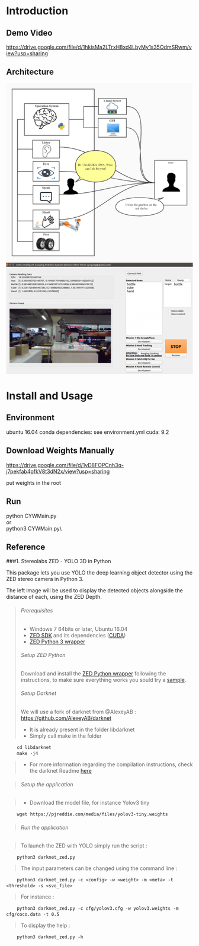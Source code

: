 
# Introduction
## Demo Video
https://drive.google.com/file/d/1hkisMa2LTrxH8xd4LbyMy1s35OdmSRwm/view?usp=sharing
## Architecture
[![Architecture](docs/Robot%20Architecture.jpg)](#)
[![Architecture](docs/ui.png)](#)

# Install and Usage
## Environment
ubuntu 16.04
conda dependencies: see environment.yml
cuda: 9.2
## Download Weights Manually
https://drive.google.com/file/d/1yD8FOPCnh3q-j7pekfab4pfkV8t3dN2x/view?usp=sharing

put weights in the root
## Run
python CYWMain.py\
or\
python3 CYWMain.py\

## Reference 
###1. Stereolabs ZED - YOLO 3D in Python

This package lets you use YOLO the deep learning object detector using the ZED stereo camera in Python 3.

The left image will be used to display the detected objects alongside the distance of each, using the ZED Depth.


>###### Prerequisites
>- Windows 7 64bits or later, Ubuntu 16.04
>- [ZED SDK](https://www.stereolabs.com/developers/) and its dependencies ([CUDA](https://developer.nvidia.com/cuda-downloads))
>- [ZED Python 3 wrapper](https://github.com/stereolabs/zed-python)
>###### Setup ZED Python
>Download and install the [ZED Python wrapper](https://github.com/stereolabs/zed-python) following the instructions, to make sure everything works you sould try a [sample](https://github.com/stereolabs/zed-python/tree/master/examples).
>###### Setup Darknet
>We will use a fork of darknet from @AlexeyAB : https://github.com/AlexeyAB/darknet
>- It is already present in the folder libdarknet
>- Simply call make in the folder

        cd libdarknet
        make -j4

>- For more information regarding the compilation instructions, check the darknet Readme [here](../libdarknet/README.md)

>###### Setup the application

>- Download the model file, for instance Yolov3 tiny

        wget https://pjreddie.com/media/files/yolov3-tiny.weights

>###### Run the application


>To launch the ZED with YOLO simply run the script :

        python3 darknet_zed.py

>The input parameters can be changed using the command line :

        python3 darknet_zed.py -c <config> -w <weight> -m <meta> -t <threshold> -s <svo_file>

>For instance :

        python3 darknet_zed.py -c cfg/yolov3.cfg -w yolov3.weights -m cfg/coco.data -t 0.5

>To display the help :

        python3 darknet_zed.py -h
